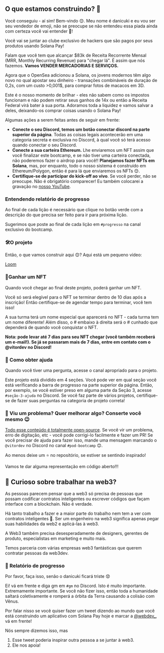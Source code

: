 ## O que estamos construindo? 🧐

Você conseguiu - aí sim! Bem-vindo 😊. Meu nome é danicuki e eu vou ser seu vendedor de emoji, não se preocupe se não entendeu essa piada ainda com certeza você vai entender 🤣!

Você vai se juntar ao clube exclusivo de hackers que são pagos por seus produtos usando Solana Pay!

Falam que você tem que alcançar $83k de Receita Recorrente Mensal (MRR, Monthly Recurring Revenue) para "chegar lá". É assim que nós fazemos. **Vamos VENDER MERCADORIAS E SERVIÇOS.**

Agora que o OpenSea adicionou a Solana, os jovens modernos têm algo novo no qual apostar seu dinheiro - transações combináveis de duração de 0,2s, com um custo >0,001$, para comprar fotos de macacos em 3D.

Este é o nosso momento de brilhar - eles não sabem como os impostos funcionam e não podem retirar seus ganhos de 14x ou então a Receita Federal virá bater à sua porta. Adoramos toda a liquidez e vamos salvar a deles, deixando-os comprar coisas usando o Solana Pay!

Algumas ações a serem feitas antes de seguir em frente:

* **Conecte o seu Discord, temos um botão conectar discord na parte superior da página**. Todas as coisas legais acontecerão em uma categoria secreta e exclusíva no Discord, à qual você só terá acesso quando conectar o seu Discord.
* **Conecte a sua carteira Ethereum.** Lhe enviaremos um NFT assim que você finalizar este bootcamp, e se não tiver uma carteira conectada, não poderemos fazer o airdrop para você!! **Planejamos fazer NFTs em Solana**, mas, por enquanto, todo o nosso sistema é construído em Ethereum/Polygon, então é para lá que enviaremos os NFTs 😊.
* **Certifique-se de participar do kick-off ao vivo**. Se você perder, não se preocupe. Não é obrigatório comparecer! Eu também colocarei a gravação no [nosso YouTube](https://www.youtube.com/@web3dev/streams).

### Entendendo relatório de progresso

Ao final de cada lição é necessário que clique no botão verde com a descrição do que precisa ser feito para ir para próxima lição.

Sugerimos que poste ao final de cada lição em `#progresso` na canal exclusivo do bootcamp.


### 🛠O projeto

Então, o que vamos construir aqui 😊? Aqui está um pequeno vídeo:

[Loom](https://www.loom.com/share/1c1efb1b569f4b4895e8acfebd12776d)


### 💎Ganhar um NFT

Quando você chegar ao final deste projeto, poderá ganhar um NFT.

Você só será elegível para o NFT se terminar dentro de 10 dias após a inscrição! Então certifique-se de agendar tempo para terminar, você tem isso!

A sua turma terá um nome especial que aparecerá no NFT - cada turma tem um nome diferente! Além disso, o # embaixo à direita será o # cunhado que dependerá de quando você conquistar o NFT.

**Nota: pode levar até 7 dias para seu NFT chegar (você também receberá um e-mail!). Se já se passaram mais de 7 dias, entre em contato com o @vitordev no Discord!**

### 🤚 Como obter ajuda

Quando você tiver uma pergunta, acesse o canal apropriado para o projeto.

Este projeto está dividido em 4 seções. Você pode ver em qual seção você está verificando a barra de progresso na parte superior da página. Então, por exemplo, se você estiver preso em alguma parte da Seção 3, acesse `#seção-3-ajuda` no Discord. Se você faz parte de vários projetos, certifique-se de fazer suas perguntas na categoria de projeto correta! 

### 🤘 Viu um problema? Quer melhorar algo? Conserte você mesmo 😉

[Todo esse conteúdo é totalmente open-source](https://github.com/w3b3d3v/web3dev-projects/tree/web3dev-version). Se você vir um problema, erro de digitação, etc - você pode corrigi-lo facilmente e fazer um PR! Se você precisar de ajuda para fazer isso, mande uma mensagem marcando o `@vitordev` no Discord no canal `#pod-bootcamp` 😊.

Ao menos deixe um ⭐ no repositório, se estiver se sentindo inspirado!

Vamos te dar alguma representação em código aberto!!!

## 👀 Curioso sobre trabalhar na web3?

As pessoas parecem pensar que a web3 só precisa de pessoas que possam codificar contratos inteligentes ou escrever códigos que façam interface com a blockchain. Não é verdade.

Há tanto trabalho a fazer e a maior parte do trabalho nem tem a ver com contratos inteligentes 🤣. Ser um engenheiro na web3 significa apenas pegar suas habilidades da web2 e aplicá-las à web3.

A Web3 também precisa desesperadamente de designers, gerentes de produto, especialistas em marketing e muito mais.

Temos parceria com várias empresas web3 fantásticas que querem contratar pessoas da web3dev.

### 🚨 Relatório de progresso

Por favor, faça isso, senão o danicuki ficará triste 😟

Ei! vá em frente e diga gm em `#gm` no Discord. Isto é muito importante. Extremamente importante. Se você não fizer isso, então toda a humanidade saltará coletivamente e romperá a órbita da Terra causando a colisão com Vênus.

Por falar nisso se você quiser fazer um tweet dizendo ao mundo que você está construindo um aplicativo com Solana Pay hoje e marcar a [@webdev_](https://twitter.com/web3dev_), vá em frente!

Nós sempre dizemos isso, mas 
1) Esse tweet poderia inspirar outra pessoa a se juntar à web3.  
2) Ele nos apoia!

